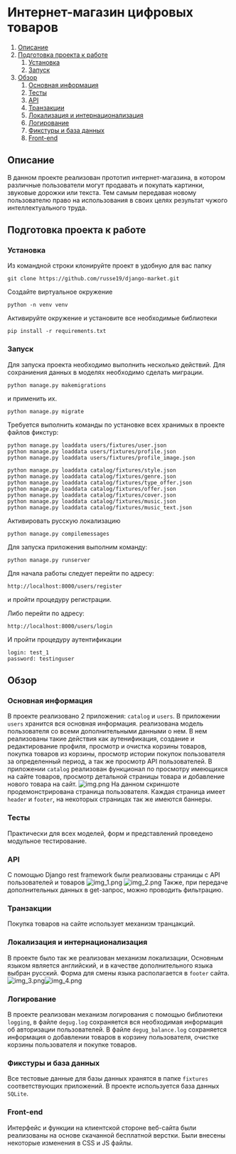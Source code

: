 # Интернет-магазин цифровых товаров

1. [Описание](#introduction)
2. [Подготовка проекта к работе](#paragraph1)
    1. [Установка](#subparagraph1)
    2. [Запуск](#subparagraph2)
3. [Обзор](#paragraph2)
    1. [Основная информация](#subparagraph3)
    2. [Тесты](#subparagraph4)
    3. [API](#subparagraph5)
    4. [Транзакции](#subparagraph6)
    5. [Локализация и интернационализация](#subparagraph7)
    6. [Логирование](#subparagraph8)
    7. [Фикстуры и база данных](#subparagraph9)
    8. [Front-end](#subparagraph10)


## Описание <a name="introduction"></a>
В данном проекте реализован прототип интернет-магазина, 
в котором различные пользователи могут продавать и покупать картинки, 
звуковые дорожки или текста. Тем самым передавая новому пользователю 
право на использования в своих целях результат чужого интеллектуального труда.

## Подготовка проекта к работе <a name="paragraph1"></a>

### Установка <a name="subparagraph1"></a>

Из командной строки клонируйте проект в удобную для вас папку

```
git clone https://github.com/russe19/django-market.git
```

Создайте виртуальное окружение

```
python -n venv venv
```

Активируйте окружение и установите все необходимые библиотеки

```
pip install -r requirements.txt
```


### Запуск <a name="subparagraph2"></a>

Для запуска проекта необходимо выполнить несколько действий. 
Для сохраниения данных в моделях необходимо сделать миграции.
```
python manage.py makemigrations
```
и применить их.
```
python manage.py migrate
```
Требуется выполнить команды по установке всех хранимых в проекте файлов фикстур:
```
python manage.py loaddata users/fixtures/user.json
python manage.py loaddata users/fixtures/profile.json
python manage.py loaddata users/fixtures/profile_image.json
```
```
python manage.py loaddata catalog/fixtures/style.json
python manage.py loaddata catalog/fixtures/genre.json
python manage.py loaddata catalog/fixtures/type_offer.json
python manage.py loaddata catalog/fixtures/offer.json
python manage.py loaddata catalog/fixtures/cover.json
python manage.py loaddata catalog/fixtures/music.json
python manage.py loaddata catalog/fixtures/music_text.json
```
Активировать русскую локализацию
```
python manage.py compilemessages
```
Для запуска приложения выполним команду:
```
python manage.py runserver
```
Для начала работы следует перейти по адресу:
```
http://localhost:8000/users/register
```
и пройти процедуру регистрации.

Либо перейти по адресу:
```
http://localhost:8000/users/login
```
И пройти процедуру аутентификации
```
login: test_1
password: testinguser
```
## Обзор <a name="paragraph2"></a>
### Основная информация <a name="subparagraph3"></a>
В проекте реализовано 2 приложения: ```catalog``` и ```users```.
В приложении ```users``` хранится вся основная информация. реализована 
модель пользователя со всеми дополнительными данными о нем.
В нем реализованы такие действия как аутенификация, создание и редактирование профиля, 
просмотр и очистка корзины товаров, 
покупка товаров из корзины, просмотр истории покупок пользователя за определенный период, 
а так же просмотр API пользователей.
В приложении ```catalog``` реализован функционал по просмотру имеющихся на сайте товаров, 
просмотр детальной страницы товара и добавление нового товара на сайт.
![img.png](img.png)
На данном скриншоте продемонстрирована страница пользователя. 
Каждая страница имеет ```header``` и ```footer```, 
на некоторых страницах так же имеются баннеры.
### Тесты <a name="subparagraph4"></a>
Практически для всех моделей, форм и представлений проведено модульное тестирование.
### API <a name="subparagraph5"></a>
С помощью Django rest framework были реализованы страницы с API пользователей и товаров
![img_1.png](img_1.png) ![img_2.png](img_2.png)
Также, при передаче дополнительных данных в get-запрос, можно проводить фильтрацию.
### Транзакции <a name="subparagraph6"></a>
Покупка товаров на сайте использует механизм транцакций.
### Локализация и интернационализация <a name="subparagraph7"></a>
В проекте было так же реализован механизм локализации, Основным языком является 
английский, и в качестве дополнительного языка выбран русский. 
Форма для смены языка располагается в ```footer``` сайта.
![img_3.png](img_3.png)![img_4.png](img_4.png)
### Логирование <a name="subparagraph8"></a>
В проекте реализован механизм логирования с помощью библиотеки 
```logging```, в файле ```degug.log``` сохраняется вся необходимая информация об 
авторизации пользователей. В файле ```degug_balance.log``` сохраняется информация о 
добавлении товаров в корзину пользователя, очистке корзины пользователя и покупке товаров.
### Фикстуры и база данных <a name="subparagraph9"></a>
Все тестовые данные для базы данных хранятся в папке ```fixtures``` соответствующих 
приложений. В проекте используется база данных ```SQLite```.
### Front-end <a name="subparagraph10"></a>
Интерфейс и функции на клиентской стороне веб-сайта были реализованы на основе 
скачанной бесплатной верстки. Были внесены некоторые изменения в CSS и JS файлы.
